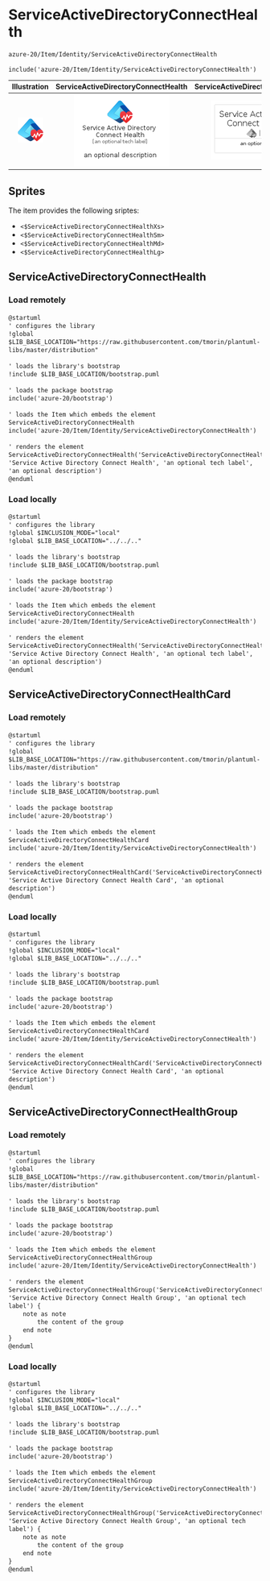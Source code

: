 # ServiceActiveDirectoryConnectHealth


```text
azure-20/Item/Identity/ServiceActiveDirectoryConnectHealth
```

```text
include('azure-20/Item/Identity/ServiceActiveDirectoryConnectHealth')
```



| Illustration | ServiceActiveDirectoryConnectHealth | ServiceActiveDirectoryConnectHealthCard | ServiceActiveDirectoryConnectHealthGroup |
| :---: | :---: | :---: | :---: |
| ![illustration for Illustration](../../../azure-20/Item/Identity/ServiceActiveDirectoryConnectHealth.png) | ![illustration for ServiceActiveDirectoryConnectHealth](../../../azure-20/Item/Identity/ServiceActiveDirectoryConnectHealth.Local.png) | ![illustration for ServiceActiveDirectoryConnectHealthCard](../../../azure-20/Item/Identity/ServiceActiveDirectoryConnectHealthCard.Local.png) | ![illustration for ServiceActiveDirectoryConnectHealthGroup](../../../azure-20/Item/Identity/ServiceActiveDirectoryConnectHealthGroup.Local.png) |



## Sprites
The item provides the following sriptes:

- `<$ServiceActiveDirectoryConnectHealthXs>`
- `<$ServiceActiveDirectoryConnectHealthSm>`
- `<$ServiceActiveDirectoryConnectHealthMd>`
- `<$ServiceActiveDirectoryConnectHealthLg>`





## ServiceActiveDirectoryConnectHealth

### Load remotely
```plantuml
@startuml
' configures the library
!global $LIB_BASE_LOCATION="https://raw.githubusercontent.com/tmorin/plantuml-libs/master/distribution"

' loads the library's bootstrap
!include $LIB_BASE_LOCATION/bootstrap.puml

' loads the package bootstrap
include('azure-20/bootstrap')

' loads the Item which embeds the element ServiceActiveDirectoryConnectHealth
include('azure-20/Item/Identity/ServiceActiveDirectoryConnectHealth')

' renders the element
ServiceActiveDirectoryConnectHealth('ServiceActiveDirectoryConnectHealth', 'Service Active Directory Connect Health', 'an optional tech label', 'an optional description')
@enduml
```

### Load locally
```plantuml
@startuml
' configures the library
!global $INCLUSION_MODE="local"
!global $LIB_BASE_LOCATION="../../.."

' loads the library's bootstrap
!include $LIB_BASE_LOCATION/bootstrap.puml

' loads the package bootstrap
include('azure-20/bootstrap')

' loads the Item which embeds the element ServiceActiveDirectoryConnectHealth
include('azure-20/Item/Identity/ServiceActiveDirectoryConnectHealth')

' renders the element
ServiceActiveDirectoryConnectHealth('ServiceActiveDirectoryConnectHealth', 'Service Active Directory Connect Health', 'an optional tech label', 'an optional description')
@enduml
```

## ServiceActiveDirectoryConnectHealthCard

### Load remotely
```plantuml
@startuml
' configures the library
!global $LIB_BASE_LOCATION="https://raw.githubusercontent.com/tmorin/plantuml-libs/master/distribution"

' loads the library's bootstrap
!include $LIB_BASE_LOCATION/bootstrap.puml

' loads the package bootstrap
include('azure-20/bootstrap')

' loads the Item which embeds the element ServiceActiveDirectoryConnectHealthCard
include('azure-20/Item/Identity/ServiceActiveDirectoryConnectHealth')

' renders the element
ServiceActiveDirectoryConnectHealthCard('ServiceActiveDirectoryConnectHealthCard', 'Service Active Directory Connect Health Card', 'an optional description')
@enduml
```

### Load locally
```plantuml
@startuml
' configures the library
!global $INCLUSION_MODE="local"
!global $LIB_BASE_LOCATION="../../.."

' loads the library's bootstrap
!include $LIB_BASE_LOCATION/bootstrap.puml

' loads the package bootstrap
include('azure-20/bootstrap')

' loads the Item which embeds the element ServiceActiveDirectoryConnectHealthCard
include('azure-20/Item/Identity/ServiceActiveDirectoryConnectHealth')

' renders the element
ServiceActiveDirectoryConnectHealthCard('ServiceActiveDirectoryConnectHealthCard', 'Service Active Directory Connect Health Card', 'an optional description')
@enduml
```

## ServiceActiveDirectoryConnectHealthGroup

### Load remotely
```plantuml
@startuml
' configures the library
!global $LIB_BASE_LOCATION="https://raw.githubusercontent.com/tmorin/plantuml-libs/master/distribution"

' loads the library's bootstrap
!include $LIB_BASE_LOCATION/bootstrap.puml

' loads the package bootstrap
include('azure-20/bootstrap')

' loads the Item which embeds the element ServiceActiveDirectoryConnectHealthGroup
include('azure-20/Item/Identity/ServiceActiveDirectoryConnectHealth')

' renders the element
ServiceActiveDirectoryConnectHealthGroup('ServiceActiveDirectoryConnectHealthGroup', 'Service Active Directory Connect Health Group', 'an optional tech label') {
    note as note
        the content of the group
    end note
}
@enduml
```

### Load locally
```plantuml
@startuml
' configures the library
!global $INCLUSION_MODE="local"
!global $LIB_BASE_LOCATION="../../.."

' loads the library's bootstrap
!include $LIB_BASE_LOCATION/bootstrap.puml

' loads the package bootstrap
include('azure-20/bootstrap')

' loads the Item which embeds the element ServiceActiveDirectoryConnectHealthGroup
include('azure-20/Item/Identity/ServiceActiveDirectoryConnectHealth')

' renders the element
ServiceActiveDirectoryConnectHealthGroup('ServiceActiveDirectoryConnectHealthGroup', 'Service Active Directory Connect Health Group', 'an optional tech label') {
    note as note
        the content of the group
    end note
}
@enduml
```

